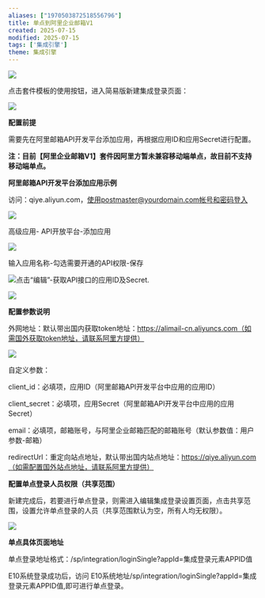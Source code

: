 ```yaml
---
aliases: ["1970503872518556796"]
title: 单点到阿里企业邮箱V1
created: 2025-07-15
modified: 2025-07-15
tags: ['集成引擎']
theme: 集成引擎
---
```


![](https://myhelpdoc.oss-cn-heyuan.aliyuncs.com/mdimages/8b4220d2126fbd494d7bbd48cbea1759.jpg)

点击套件模板的使用按钮，进入简易版新建集成登录页面：

![](https://myhelpdoc.oss-cn-heyuan.aliyuncs.com/mdimages/383b6263f82188737126d3b22858729d.jpg)

**配置前提**

需要先在阿里邮箱API开发平台添加应用，再根据应用ID和应用Secret进行配置。

**注：目前【阿里企业邮箱V1】套件因阿里方暂未兼容移动端单点，故目前不支持移动端单点。**

**阿里邮箱API开发平台添加应用示例**

访问：qiye.aliyun.com，使用postmaster@yourdomain.com帐号和密码登入

![](https://myhelpdoc.oss-cn-heyuan.aliyuncs.com/mdimages/93ee57d319da621f62bb03c24f59ea8b.jpg)

高级应用- API开放平台-添加应用

![](https://myhelpdoc.oss-cn-heyuan.aliyuncs.com/mdimages/47edcaca616bc5c9e0e7ea0b36ae22e9.jpg)

输入应用名称-勾选需要开通的API权限-保存

![](https://myhelpdoc.oss-cn-heyuan.aliyuncs.com/mdimages/9c47bdd62a022720bb4619ba5638335a.jpg)点击“编辑”-获取API接口的应用ID及Secret.

![](https://myhelpdoc.oss-cn-heyuan.aliyuncs.com/mdimages/d1ea53e9650fcf89ed730f51028d18b5.jpg)

**配置参数说明**

外网地址：默认带出国内获取token地址：https://alimail-cn.aliyuncs.com（如需国外获取token地址，请联系阿里方提供）

![](https://myhelpdoc.oss-cn-heyuan.aliyuncs.com/mdimages/522ecba0434a6c18e76b972350ea70b2.jpg)

自定义参数：

client\_id：必填项，应用ID（阿里邮箱API开发平台中应用的应用ID）

client\_secret：必填项，应用Secret（阿里邮箱API开发平台中应用的应用Secret）

email：必填项，邮箱账号，与阿里企业邮箱匹配的邮箱账号（默认参数值：用户参数-邮箱）

redirectUrl：重定向站点地址，默认带出国内站点地址：https://qiye.aliyun.com（如需配置国外站点地址，请联系阿里方提供）

**配置单点登录人员权限（共享范围）**

新建完成后，若要进行单点登录，则需进入编辑集成登录设置页面，点击共享范围，设置允许单点登录的人员（共享范围默认为空，所有人均无权限）。

![](https://myhelpdoc.oss-cn-heyuan.aliyuncs.com/mdimages/a29a0aff85df131b042b1d13d143a0ae.jpg)

**单点具体页面地址**

单点登录地址格式：/sp/integration/loginSingle?appId=集成登录元素APPID值

E10系统登录成功后，访问 E10系统地址/sp/integration/loginSingle?appId=集成登录元素APPID值,即可进行单点登录。

